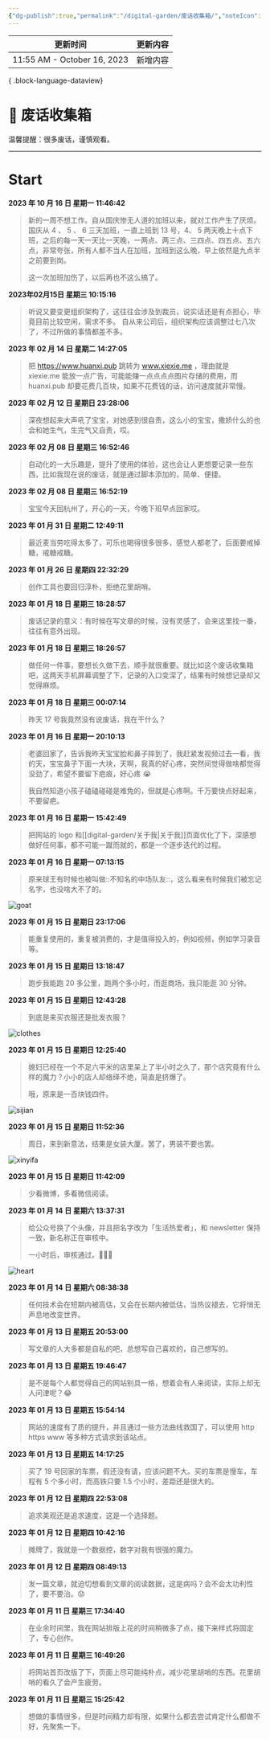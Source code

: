 ```yaml
---
{"dg-publish":true,"permalink":"/digital-garden/废话收集箱/","noteIcon":"1"}
---
```



| 更新时间                        | 更新内容 |
| --------------------------- | ---- |
| 11:55 AM - October 16, 2023 | 新增内容 |

{ .block-language-dataview}

# 🤖 废话收集箱

温馨提醒：很多废话，谨慎观看。

---

# Start

**2023 年 10 月 16 日 星期一 11:46:42**

> 新的一周不想工作。自从国庆惨无人道的加班以来，就对工作产生了厌烦。国庆从 4 、 5 、 6 三天加班，一直上班到 13 号，4、 5 两天晚上十点下班，之后的每一天一天比一天晚，一两点、两三点、三四点、四五点、五六点，非常夸张，所有人都不当人在加班，加班到这么晚，早上依然是九点半之前要到岗。
> 
> 这一次加班加伤了，以后再也不这么搞了。

**2023年02月15日 星期三 10:15:16**

> 听说又要变更组织架构了，这往往会涉及到裁员，说实话还是有点担心，毕竟目前比较空闲，需求不多。
> 自从来公司后，组织架构应该调整过七八次了，不过所做的事情都差不多。

**2023 年 02 月 14 日 星期二 14:27:05**

> 把 https://www.huanxi.pub 跳转为 www.xiexie.me ，理由就是 xiexie.me 能放一点广告，可能能赚一点点点点图片存储的费用，而 huanxi.pub 却要花费几百块，如果不花费钱的话，访问速度就非常慢。

**2023 年 02 月 12 日 星期日 23:28:06**

> 深夜想起来大声吼了宝宝，对她感到很自责，这么小的宝宝，撒娇什么的也会和她生气，生完气又自责，哎。

**2023 年 02 月 08 日 星期三 16:52:46**

> 自动化的一大乐趣是，提升了使用的体验，这也会让人更想要记录一些东西，比如我现在说的废话，就是通过脚本添加的，简单、便捷。

**2023 年 02 月 08 日 星期三 16:52:19**

> 宝宝今天回杭州了，开心的一天，今晚下班早点回家哎。

**2023 年 01 月 31 日 星期二 12:49:11**

> 最近麦当劳吃得太多了，可乐也喝得很多很多，感觉人都老了，后面要戒掉糖，戒糖戒糖。

**2023 年 01 月 26 日 星期四 22:32:29**

> 创作工具也要回归淳朴，拒绝花里胡哨。

**2023 年 01 月 18 日 星期三 18:28:57**

> 废话记录的意义：有时候在写文章的时候，没有灵感了，会来这里找一番，往往有意外出现。

**2023 年 01 月 18 日 星期三 18:26:57**

> 做任何一件事，要想长久做下去，顺手就很重要。就比如这个废话收集箱吧，这两天手机屏幕调整了下，记录的入口变深了，结果有时候想记录却又觉得麻烦。

**2023 年 01 月 18 日 星期三 00:07:14**

> 昨天 17 号我竟然没有说废话，我在干什么？

**2023 年 01 月 16 日 星期一 20:10:13**

> 老婆回家了，告诉我昨天宝宝脸和鼻子摔到了，我赶紧发视频过去一看，我的天，宝宝鼻子下面一大块，天啊，我真的好心疼，突然间觉得做啥都觉得没劲了，希望不要留下疤痕，好心疼 😭
>
> 我自然知道小孩子磕磕碰碰是难免的，但就是心疼啊。千万要快点好起来，不要留疤。

**2023 年 01 月 16 日 星期一 15:42:49**

> 把网站的 logo 和[[digital-garden/关于我\|关于我]]页面优化了下，深感想做好任何事，都不可能一蹴而就的，都是一个逐步迭代的过程。

**2023 年 01 月 16 日 星期一 07:13:15**

> 原来球王有时候也被叫做::不知名的中场队友::，这么看来有时候我们被忘记名字，也没啥大不了的。

![goat](https://100-1258489360.cos.ap-shanghai.myqcloud.com/image-20230129172415660.png)

**2023 年 01 月 15 日 星期日 23:17:06**

> 能重复使用的，重复被消费的，才是值得投入的，例如视频，例如学习录音等。

**2023 年 01 月 15 日 星期日 13:18:47**

> 跑步我能跑 20 多公里，跑两个多小时，而逛商场，我只能逛 30 分钟。

**2023 年 01 月 15 日 星期日 12:43:28**

> 到底是来买衣服还是批发衣服？

![clothes](https://100-1258489360.cos.ap-shanghai.myqcloud.com/image-20230129180640874.png)

**2023 年 01 月 15 日 星期日 12:25:40**

> 媳妇已经在一个不足六平米的店里呆上了半小时之久了，那个店究竟有什么样的魔力？小小的店人却络绎不绝，简直是挤爆了。
>
> 哦，原来是一百块钱四件。

![sijian](https://100-1258489360.cos.ap-shanghai.myqcloud.com/image-20230129180526326.png)

**2023 年 01 月 15 日 星期日 11:52:36**

> 周日，来到新意法，结果是女装大厦。罢了，男装不要也罢。

![xinyifa](https://100-1258489360.cos.ap-shanghai.myqcloud.com/image-20230129180434226.png)

**2023 年 01 月 15 日 星期日 11:42:09**

> 少看微博，多看微信阅读。

**2023 年 01 月 14 日 星期六 13:37:31**

> 给公众号换了个头像，并且把名字改为「生活热爱者」，和 newsletter 保持一致，新名称正在审核中。
>
> 一小时后，审核通过。🎉🎉🎉

![heart](https://100-1258489360.cos.ap-shanghai.myqcloud.com/heart2.jpeg)

**2023 年 01 月 14 日 星期六 08:38:38**

> 任何技术会在短期内被高估，又会在长期内被低估，当热议褪去，它将悄无声息地改变世界。

**2023 年 01 月 13 日 星期五 20:53:00**

> 写文章的人大多都是自私的吧，总想写自己喜欢的，自己想写的。

**2023 年 01 月 13 日 星期五 19:46:47**

> 是不是每个人都觉得自己的网站别具一格，想着会有人来阅读，实际上却无人问津呢？😂

**2023 年 01 月 13 日 星期五 15:54:14**

> 网站的速度有了质的提升，并且通过一些方法曲线救国了，可以使用 http https www 等多种方式请求到该站点。

**2023 年 01 月 13 日 星期五 14:17:25**

> 买了 19 号回家的车票，假还没有请，应该问题不大。买的车票是慢车，车程有 5 个多小时，而高铁只要 1.5 个小时，差距还是很大的。

**2023 年 01 月 12 日 星期四 22:53:08**

> 追求美观还是追求速度，这是一个选择题。

**2023 年 01 月 12 日 星期四 10:42:16**

> 摊牌了，我就是一个数据控，数字对我有很强的魔力。

**2023 年 01 月 12 日 星期四 08:49:13**

> 发一篇文章，就迫切想看到文章的阅读数据，这是病吗？会不会太功利性了，要不要治。😟

**2023 年 01 月 11 日 星期三 17:34:40**

> 在业余时间里，我在网站排版上花的时间稍微多了点，接下来样式将固定了，专心创作。

**2023 年 01 月 11 日 星期三 16:49:26**

> 将网站首页改版了下，页面上尽可能纯朴点，减少花里胡哨的东西。花里胡哨的看久了会产生疲劳。

**2023 年 01 月 11 日 星期三 15:25:42**

> 想做的事情很多，但是时间精力却有限，如果什么都去尝试肯定什么都做不好，先聚焦一下。
